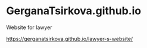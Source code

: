 # GerganaTsirkova.github.io

Website for lawyer

 https://gerganatsirkova.github.io/lawyer-s-website/

